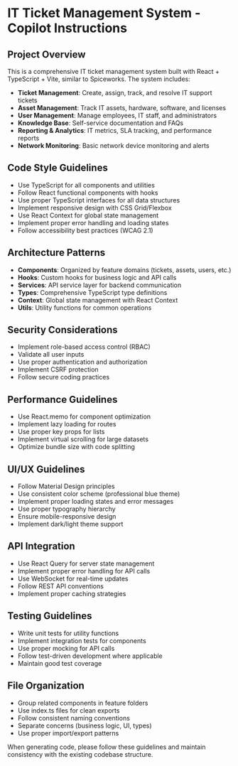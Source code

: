 # IT Ticket Management System - Copilot Instructions

<!-- Use this file to provide workspace-specific custom instructions to Copilot. For more details, visit https://code.visualstudio.com/docs/copilot/copilot-customization#_use-a-githubcopilotinstructionsmd-file -->

## Project Overview

This is a comprehensive IT ticket management system built with React + TypeScript + Vite, similar to Spiceworks. The system includes:

- **Ticket Management**: Create, assign, track, and resolve IT support tickets
- **Asset Management**: Track IT assets, hardware, software, and licenses
- **User Management**: Manage employees, IT staff, and administrators
- **Knowledge Base**: Self-service documentation and FAQs
- **Reporting & Analytics**: IT metrics, SLA tracking, and performance reports
- **Network Monitoring**: Basic network device monitoring and alerts

## Code Style Guidelines

- Use TypeScript for all components and utilities
- Follow React functional components with hooks
- Use proper TypeScript interfaces for all data structures
- Implement responsive design with CSS Grid/Flexbox
- Use React Context for global state management
- Implement proper error handling and loading states
- Follow accessibility best practices (WCAG 2.1)

## Architecture Patterns

- **Components**: Organized by feature domains (tickets, assets, users, etc.)
- **Hooks**: Custom hooks for business logic and API calls
- **Services**: API service layer for backend communication
- **Types**: Comprehensive TypeScript type definitions
- **Context**: Global state management with React Context
- **Utils**: Utility functions for common operations

## Security Considerations

- Implement role-based access control (RBAC)
- Validate all user inputs
- Use proper authentication and authorization
- Implement CSRF protection
- Follow secure coding practices

## Performance Guidelines

- Use React.memo for component optimization
- Implement lazy loading for routes
- Use proper key props for lists
- Implement virtual scrolling for large datasets
- Optimize bundle size with code splitting

## UI/UX Guidelines

- Follow Material Design principles
- Use consistent color scheme (professional blue theme)
- Implement proper loading states and error messages
- Use proper typography hierarchy
- Ensure mobile-responsive design
- Implement dark/light theme support

## API Integration

- Use React Query for server state management
- Implement proper error handling for API calls
- Use WebSocket for real-time updates
- Follow REST API conventions
- Implement proper caching strategies

## Testing Guidelines

- Write unit tests for utility functions
- Implement integration tests for components
- Use proper mocking for API calls
- Follow test-driven development where applicable
- Maintain good test coverage

## File Organization

- Group related components in feature folders
- Use index.ts files for clean exports
- Follow consistent naming conventions
- Separate concerns (business logic, UI, types)
- Use proper import/export patterns

When generating code, please follow these guidelines and maintain consistency with the existing codebase structure.
